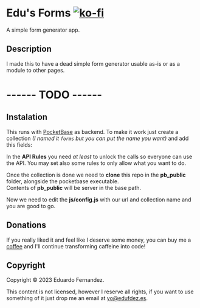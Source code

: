 # Edu's Forms [![ko-fi](https://www.ko-fi.com/img/githubbutton_sm.svg)](https://ko-fi.com/EduFdezSoy)

A simple form generator app.

## Description
I made this to have a dead simple form generator usable as-is or as a module to other pages.

# ------ TODO ------
## Instalation
This runs with [PocketBase]("https://pocketbase.io/") as backend. To make it work just create a collection *(I named it `forms` but you can put the name you want)* and add this fields: 
<!-- 
- `name` as **text**
- `done` as **bool**
- `task` as **text**
- `every` as **text** with this regex pattern `^(-?(?:\d+)?\.?\d+) *(milliseconds?|msecs?|ms|seconds?|secs?|s|minutes?|mins?|m|hours?|hrs?|h|days?|d|weeks?|w|years?|yrs?|y)?$`
- `lastTime` as **number** -->

In the **API Rules** you need *at least* to unlock the calls so everyone can use the API. You may set also some rules to only allow what you want to do.

Once the collection is done we need to **clone** this repo in the **pb_public** folder, alongside the pocketbase executable.  
Contents of **pb_public** will be server in the base path.

Now we need to edit the **js/config.js** with our url and collection name and you are good to go.

## Donations
If you really liked it and feel like I deserve some money, you can buy me a [coffee](https://ko-fi.com/EduFdezSoy) and I'll continue transforming caffeine into code!  

## Copyright
Copyright &copy; 2023 Eduardo Fernandez.  

This content is not licensed, however I reserve all rights, if you want to use something of it just drop me an email at [yo@edufdez.es](mailto:yo@edufdez.es).
